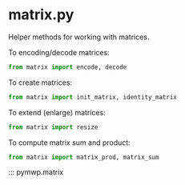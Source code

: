 # matrix.py

Helper methods for working with matrices.

To encoding/decode matrices:

```python
from matrix import encode, decode
```

To create matrices:

```python
from matrix import init_matrix, identity_matrix
```

To extend (enlarge) matrices:

```python
from matrix import resize
```

To compute matrix sum and product:

```python
from matrix import matrix_prod, matrix_sum
```

::: pymwp.matrix